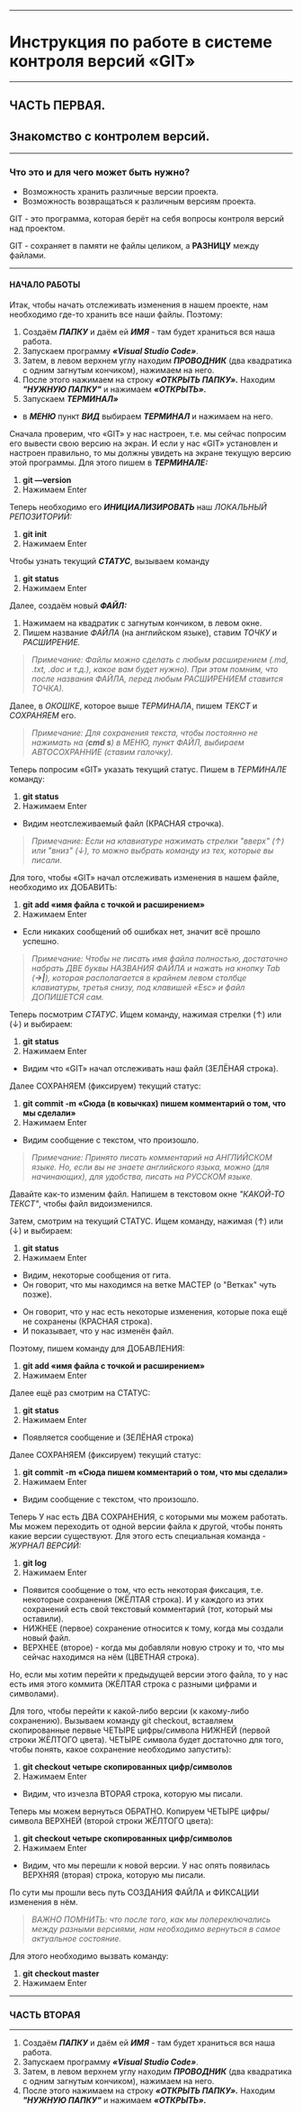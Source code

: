 ***
# __Инструкция по работе в системе контроля версий «GIT»__
***
## __ЧАСТЬ ПЕРВАЯ.__

## Знакомство с контролем версий. 
***

### __Что это и для чего может быть нужно?__

* Возможность хранить различные версии проекта.
* Возможность возвращаться к различным версиям проекта. 

GIT - это программа, которая берёт на себя вопросы контроля версий над проектом.

GIT - сохраняет в памяти не файлы целиком, а **РАЗНИЦУ** между файлами.
***
#### НАЧАЛО РАБОТЫ

Итак, чтобы начать отслеживать изменения в нашем проекте, нам необходимо где-то хранить все наши файлы. Поэтому:
1. Создаём __*ПАПКУ*__ и даём ей __*ИМЯ*__ - там будет храниться вся наша работа. 
2. Запускаем программу __*«Visual Studio Code»*__.
3. Затем, в левом верхнем углу находим __*ПРОВОДНИК*__ (два квадратика с одним загнутым кончиком), нажимаем на него.
4. После этого нажимаем на строку __*«ОТКРЫТЬ ПАПКУ».*__
Находим **_"НУЖНУЮ ПАПКУ"_** и нажимаем __*«ОТКРЫТЬ».*__
5. Запускаем __*ТЕРМИНАЛ»*__
* в __*МЕНЮ*__ пункт __*ВИД*__ выбираем __*ТЕРМИНАЛ*__ и нажимаем на него.
 
Сначала проверим, что «GIT» у нас настроен, т.е. мы сейчас попросим его вывести свою версию на экран. 
И если у нас «GIT» установлен и настроен правильно, то мы должны увидеть на экране текущую версию этой программы. Для этого пишем в __*ТЕРМИНАЛЕ:*__
1. __git —version__ 
2. Нажимаем Enter

Теперь необходимо его __*ИНИЦИАЛИЗИРОВАТЬ*__ наш _ЛОКАЛЬНЫЙ РЕПОЗИТОРИЙ:_
1. __git init__
2. Нажимаем Enter

Чтобы узнать текущий __*СТАТУС*__, вызываем команду
1. __git status__
2. Нажимаем Enter

Далее, создаём новый __*ФАЙЛ:*__
1. Нажимаем на квадратик с загнутым кончиком, в левом окне.
2. Пишем название _ФАЙЛА_ (на английском языке), ставим _ТОЧКУ_ и _РАСШИРЕНИЕ._
> _Примечание: Файлы можно сделать с любым расширением (.md, .txt, .doc и т.д.), какое вам будет нужно). При этом помним, что после названия ФАЙЛА, перед любым РАСШИРЕНИЕМ ставится ТОЧКА)._

Далее, в _ОКОШКЕ_, которое выше _ТЕРМИНАЛА_, пишем _ТЕКСТ_ и _СОХРАНЯЕМ_ его. 
> _Примечание: Для сохранения текста, чтобы постоянно не нажимать на (__cmd s__) в МЕНЮ, пункт ФАЙЛ, выбираем АВТОСОХРАННИЕ (ставим галочку)._

Теперь попросим «GIT» указать текущий статус. 
Пишем в _ТЕРМИНАЛЕ_ команду:
1. __git status__
2. Нажимаем Enter
* Видим неотслеживаемый файл (КРАСНАЯ строчка).
> _Примечание: Если на клавиатуре нажимать стрелки "вверх" (↑) или "вниз" (↓), то  можно выбрать команду из тех, которые вы писали._

Для того, чтобы «GIT» начал отслеживать изменения в нашем файле, необходимо их ДОБАВИТЬ:
1. __git add «имя файла с точкой и расширением»__
2. Нажимаем Enter
* Если никаких сообщений об ошибках нет, значит всё прошло успешно.
> _Примечание: Чтобы не писать имя файла полностью, достаточно набрать ДВЕ буквы НАЗВАНИЯ ФАЙЛА и нажать на кнопку Tab (**→|**), которая располагается в крайнем левом столбце клавиатуры, третья снизу, под клавишей «Esc» и
файл ДОПИШЕТСЯ сам._

Теперь посмотрим _СТАТУС_. Ищем команду, нажимая стрелки (↑) или (↓) и выбираем:
1. __git status__ 
2. Нажимаем Enter
* Видим что «GIT» начал отслеживать наш файл (ЗЕЛЁНАЯ строка).

Далее СОХРАНЯЕМ (фиксируем) текущий статус:
1. __git commit -m «Сюда (в ковычках) пишем комментарий о том, что мы сделали»__
2. Нажимаем Enter
* Видим сообщение с текстом, что произошло.
> _Примечание: Принято писать комментарий на АНГЛИЙСКОМ языке. Но, если вы не знаете английского языка, можно (для начинающих), для удобства, писать на РУССКОМ языке._

Давайте как-то изменим файл. Напишем в текстовом окне _"КАКОЙ-ТО ТЕКСТ"_, чтобы файл видоизменился.

Затем, смотрим на текущий СТАТУС. Ищем команду, нажимая (↑) или (↓) и выбираем:

1. __git status__
2. Нажимаем Enter
* Видим, некоторые сообщения от гита.
* Он говорит, что мы находимся на ветке МАСТЕР (о "Ветках" чуть позже).
+ Он говорит, что у нас есть некоторые изменения, которые пока ещё не сохранены (КРАСНАЯ строка).
+ И показывает, что у нас изменён файл.

Поэтому, пишем команду для ДОБАВЛЕНИЯ:
1. __git add «имя файла с точкой и расширением»__
2. Нажимаем Enter

Далее ещё раз смотрим на СТАТУС:
1. __git status__
2. Нажимаем Enter
* Появляется сообщение и (ЗЕЛЁНАЯ строка)

Далее СОХРАНЯЕМ (фиксируем) текущий статус:
1. __git commit -m «Сюда пишем комментарий о том, что мы сделали»__
2. Нажимаем Enter
* Видим сообщение с текстом, что произошло.

Теперь У нас есть ДВА СОХРАНЕНИЯ, с которыми мы можем работать. Мы можем переходить от одной версии файла к другой, чтобы понять какие версии существуют. Для этого есть специальная команда - _ЖУРНАЛ ВЕРСИЙ:_
1. __git log__
2. Нажимаем Enter
* Появится сообщение о том, что есть некоторая фиксация, т.е. некоторые сохранения (ЖЁЛТАЯ строка). И у каждого из этих сохранений есть свой текстовый комментарий (тот, который мы оставили).
* НИЖНЕЕ (первое) сохранение относится к тому, когда мы создали новый файл.
* ВЕРХНЕЕ (второе) - когда мы добавляли новую строку и то, что мы сейчас находимся на нём (ЦВЕТНАЯ строка).

Но, если мы хотим перейти к предыдущей версии этого файла, то у нас есть имя этого коммита (ЖЁЛТАЯ строка с разными цифрами и символами).

Для того, чтобы перейти к какой-либо версии (к какому-либо сохранению). Вызываем команду git checkout, вставляем скопированные первые ЧЕТЫРЕ цифры/символа НИЖНЕЙ (первой строки ЖЁЛТОГО цвета). ЧЕТЫРЕ символа будет достаточно для того, чтобы понять, какое сохранение необходимо запустить):
1. __git checkout четыре скопированных цифр/символов__
2. Нажимаем Enter
* Видим, что изчезла ВТОРАЯ строка, которую мы писали. 

Теперь мы можем вернуться ОБРАТНО. Копируем ЧЕТЫРЕ цифры/символа ВЕРХНЕЙ (второй строки ЖЁЛТОГО цвета):
1. __git checkout четыре скопированных цифр/символов__
2. Нажимаем Enter
* Видим, что мы перешли к новой версии. У нас опять появилась ВЕРХНЯЯ (вторая) строка, которую мы писали. 

По сути мы прошли весь путь СОЗДАНИЯ ФАЙЛА и ФИКСАЦИИ изменения в нём.
> _ВАЖНО ПОМНИТЬ:
что после того, как мы попереключались между разными версиями, нам необходимо вернуться в самое актуальное состояние._

Для этого необходимо вызвать команду:
1. __git checkout master__
2. Нажимаем Enter

***
### __ЧАСТЬ ВТОРАЯ__
***


1. Создаём __*ПАПКУ*__ и даём ей __*ИМЯ*__ - там будет храниться вся наша работа. 
2. Запускаем программу __*«Visual Studio Code»*__.
3. Затем, в левом верхнем углу находим __*ПРОВОДНИК*__ (два квадратика с одним загнутым кончиком), нажимаем на него.
4. После этого нажимаем на строку __*«ОТКРЫТЬ ПАПКУ».*__
Находим **_"НУЖНУЮ ПАПКУ"_** и нажимаем __*«ОТКРЫТЬ».*__
